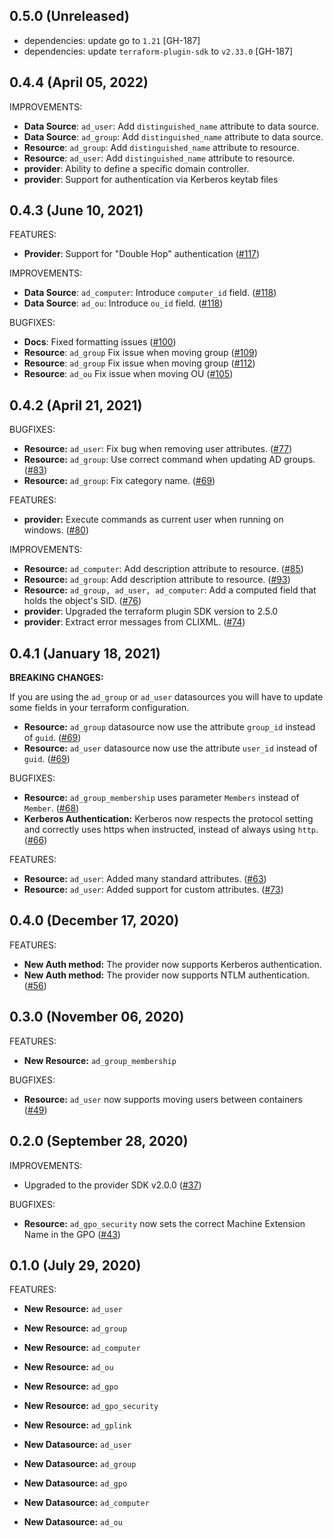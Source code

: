 ## 0.5.0 (Unreleased)

* dependencies: update go to `1.21` [GH-187]
* dependencies: update `terraform-plugin-sdk` to `v2.33.0` [GH-187]

## 0.4.4 (April 05, 2022)

IMPROVEMENTS:
* **Data Source**: `ad_user`: Add `distinguished_name` attribute to data source.
* **Data Source**: `ad_group`: Add `distinguished_name` attribute to data source.
* **Resource**: `ad_group`: Add `distinguished_name` attribute to resource.
* **Resource**: `ad_user`: Add `distinguished_name` attribute to resource.
* **provider**: Ability to define a specific domain controller.
* **provider**: Support for authentication via Kerberos keytab files


## 0.4.3 (June 10, 2021)

FEATURES:
 * **Provider**: Support for "Double Hop" authentication ([#117](https://github.com/hashicorp/terraform-provider-ad/pull/117)) 

IMPROVEMENTS:
* **Data Source**: `ad_computer`: Introduce `computer_id` field. ([#118](https://github.com/hashicorp/terraform-provider-ad/pull/118)) 
* **Data Source**: `ad_ou`: Introduce `ou_id` field. ([#118](https://github.com/hashicorp/terraform-provider-ad/pull/118)) 

BUGFIXES:
* **Docs**: Fixed formatting issues ([#100](https://github.com/hashicorp/terraform-provider-ad/pull/100))
* **Resource**: `ad_group` Fix issue when moving group ([#109](https://github.com/hashicorp/terraform-provider-ad/pull/109)) 
* **Resource**: `ad_group` Fix issue when moving group ([#112](https://github.com/hashicorp/terraform-provider-ad/pull/112)) 
* **Resource**: `ad_ou` Fix issue when moving OU ([#105](https://github.com/hashicorp/terraform-provider-ad/pull/105)) 

## 0.4.2 (April 21, 2021)

BUGFIXES:
* **Resource:** `ad_user`: Fix bug when removing user attributes. ([#77](https://github.com/hashicorp/terraform-provider-ad/pull/77))
* **Resource:** `ad_group`: Use correct command when updating AD groups. ([#83](https://github.com/hashicorp/terraform-provider-ad/pull/83))
* **Resource:** `ad_group`: Fix category name. ([#69](https://github.com/hashicorp/terraform-provider-ad/pull/69))

FEATURES:
* **provider:** Execute commands as current user when running on windows. ([#80](https://github.com/hashicorp/terraform-provider-ad/pull/80))

IMPROVEMENTS:
* **Resource:** `ad_computer`: Add description attribute to resource. ([#85](https://github.com/hashicorp/terraform-provider-ad/pull/85))
* **Resource:** `ad_group`: Add description attribute to resource. ([#93](https://github.com/hashicorp/terraform-provider-ad/pull/93))
* **Resource:** `ad_group, ad_user, ad_computer`: Add a computed field that holds the object's SID. ([#76](https://github.com/hashicorp/terraform-provider-ad/pull/76))
* **provider**: Upgraded the terraform plugin SDK version to 2.5.0
* **provider**: Extract error messages from CLIXML. ([#74](https://github.com/hashicorp/terraform-provider-ad/pull/74))

## 0.4.1 (January 18, 2021)

**BREAKING CHANGES:**

If you are using the `ad_group` or `ad_user` datasources you will have to update some fields in your terraform configuration.

* **Resource:** `ad_group` datasource now use the attribute `group_id` instead of `guid`. ([#69](https://github.com/hashicorp/terraform-provider-ad/pull/69))
* **Resource:** `ad_user` datasource now use the attribute `user_id` instead of `guid`. ([#69](https://github.com/hashicorp/terraform-provider-ad/pull/69))

BUGFIXES:
* **Resource:** `ad_group_membership` uses parameter `Members` instead of `Member`. ([#68](https://github.com/hashicorp/terraform-provider-ad/pull/68))
* **Kerberos Authentication:** Kerberos now respects the protocol setting and correctly uses https when instructed, instead of always using `http`. ([#66](https://github.com/hashicorp/terraform-provider-ad/pull/66))

FEATURES:
* **Resource:** `ad_user`: Added many standard attributes. ([#63](https://github.com/hashicorp/terraform-provider-ad/pull/63))
* **Resource:** `ad_user`: Added support for custom attributes. ([#73](https://github.com/hashicorp/terraform-provider-ad/pull/73))

## 0.4.0 (December 17, 2020)

FEATURES:
* **New Auth method:** The provider now supports Kerberos authentication.
* **New Auth method:** The provider now supports NTLM authentication. ([#56](https://github.com/hashicorp/terraform-provider-ad/pull/56))

## 0.3.0 (November 06, 2020)

FEATURES:
* **New Resource:** `ad_group_membership`

BUGFIXES:
* **Resource:** `ad_user` now supports moving users between containers ([#49](https://github.com/hashicorp/terraform-provider-ad/pull/49))

## 0.2.0 (September 28, 2020)

IMPROVEMENTS:
* Upgraded to the provider SDK v2.0.0 ([#37](https://github.com/hashicorp/terraform-provider-ad/pull/37))

BUGFIXES:
* **Resource:** `ad_gpo_security` now sets the correct Machine Extension Name in the GPO ([#43](https://github.com/hashicorp/terraform-provider-ad/pull/43/))

## 0.1.0 (July 29, 2020)

FEATURES:

* **New Resource:** `ad_user`
* **New Resource:** `ad_group`
* **New Resource:** `ad_computer`
* **New Resource:** `ad_ou`
* **New Resource:** `ad_gpo`
* **New Resource:** `ad_gpo_security`
* **New Resource:** `ad_gplink`

* **New Datasource:**   `ad_user`
* **New Datasource:**   `ad_group`
* **New Datasource:**   `ad_gpo`
* **New Datasource:**   `ad_computer`
* **New Datasource:**   `ad_ou`
